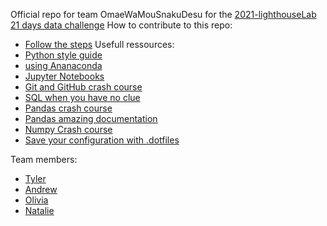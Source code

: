 Official repo for team OmaeWaMouSnakuDesu for the [2021-lighthouseLab 21 days data challenge](https://data-challenge.lighthouselabs.ca/)
How to contribute to this repo:
* [Follow the steps](https://akrabat.com/the-beginners-guide-to-contributing-to-a-github-project/)
Usefull ressources:
* [Python style guide](https://www.python.org/dev/peps/pep-0008/)
* [using Ananaconda](https://www.youtube.com/watch?v=YJC6ldI3hWk)
* [Jupyter Notebooks](https://www.youtube.com/watch?v=YJC6ldI3hWk)
* [Git and GitHub crash course](https://www.youtube.com/watch?v=YJC6ldI3hWk)
* [SQL when you have no clue](https://www.youtube.com/watch?v=nWeW3sCmD2k) 
* [Pandas crash course](https://www.youtube.com/watch?v=vmEHCJofslg)
* [Pandas amazing documentation](https://pandas.pydata.org/docs/reference/api/pandas.DataFrame.html?highlight=dataframe#pandas.DataFrame)
* [Numpy Crash course](https://www.youtube.com/watch?v=GB9ByFAIAH4)
* [Save your configuration with .dotfiles](https://www.youtube.com/watch?v=r_MpUP6aKiQ)

Team members:
* [Tyler](https://github.com/Rockastanski)
* [Andrew](https://github.com/AndrewJohnN)
* [Olivia](https://github.com/yjik122)
* [Natalie](https://github.com/celestial-nachos)

